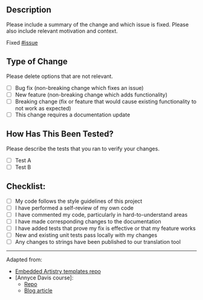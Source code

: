 ## Description

Please include a summary of the change and which issue is fixed. Please also include relevant motivation and context.

Fixed [#issue](link)

## Type of Change

Please delete options that are not relevant.

- [ ] Bug fix (non-breaking change which fixes an issue)
- [ ] New feature (non-breaking change which adds functionality)
- [ ] Breaking change (fix or feature that would cause existing functionality to not work as expected)
- [ ] This change requires a documentation update

## How Has This Been Tested?

Please describe the tests that you ran to verify your changes.

- [ ] Test A
- [ ] Test B

## Checklist:

- [ ] My code follows the style guidelines of this project
- [ ] I have performed a self-review of my own code
- [ ] I have commented my code, particularly in hard-to-understand areas
- [ ] I have made corresponding changes to the documentation
- [ ] I have added tests that prove my fix is effective or that my feature works
- [ ] New and existing unit tests pass locally with my changes
- [ ] Any changes to strings have been published to our translation tool

---

Adapted from:
- [Embedded Artistry templates repo](https://github.com/embeddedartistry/templates)
- [Annyce Davis course]:
   - [Repo](https://gist.github.com/adavis/9fe5ea92d9b19727cbe7b69e8c9e9f66#file-pull_request_template-md)
   - [Blog article](https://adavis.info/2018/09/frustration-free-code-reviews.html)
